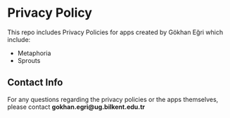 <h1>Privacy Policy</h1>

<p>This repo includes Privacy Policies for apps created by Gökhan Eğri which include:</p>

<ul>
<li>Metaphoria</li>
<li>Sprouts</li>
</ul>

<h2>Contact Info</h2>
<p>For any questions regarding the privacy policies or the apps themselves, please contact <b>gokhan.egri@ug.bilkent.edu.tr</b></p>
